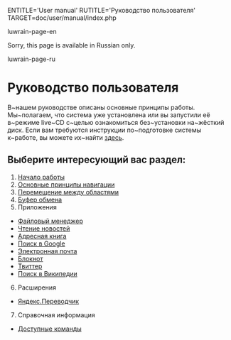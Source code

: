 
ENTITLE='User manual'
RUTITLE='Руководство пользователя'
TARGET=doc/user/manual/index.php

luwrain-page-en

Sorry, this page is available in Russian only.

luwrain-page-ru

# Руководство пользователя

В~нашем руководстве описаны основные принципы работы.
Мы~полагаем, что система уже установлена
или вы запустили её в~режиме live~CD с~целью ознакомиться без~установки на~жёсткий диск.
Если вам требуются инструкции по~подготовке системы к~работе, вы можете их~найти [здесь](local:/doc/user/installation/).

## Выберите интересующий вас раздел:

1. [Начало работы](local:startwork/)
2. [Основные принципы навигации](local:fundamentals/)
3. [Перемещение между областями](local:switching/)
4. [Буфер обмена](local:clipboard/)
5. Приложения
 * [Файловый менеджер](local:app/commander/)
 * [Чтение новостей](local:app/news/)
 * [Адресная книга](local:app/contacts/)
 * [Поиск в Google](local:app/googlesearch/)
 * [Электронная почта](local:app/mail/)
 * [Блокнот](local:app/notepad/)
 * [Твиттер](local:app/twitter/)
 * [Поиск в Википедии](local:app/wiki/)
6. Расширения
 * [Яндекс.Переводчик](local:ext/yatran/)
7. Справочная информация
 * [Доступные команды](local:commands/)
